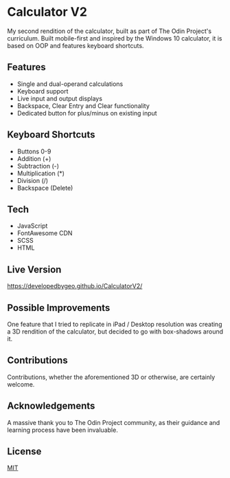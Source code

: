 # Calculator V2

My second rendition of the calculator, built as part of The Odin Project's curriculum. Built mobile-first and inspired by the Windows 10 calculator, it is based on OOP and features keyboard shortcuts.

## Features

- Single and dual-operand calculations
- Keyboard support
- Live input and output displays
- Backspace, Clear Entry and Clear functionality
- Dedicated button for plus/minus on existing input

## Keyboard Shortcuts

- Buttons 0-9
- Addition (+)
- Subtraction (-)
- Multiplication (\*)
- Division (/)
- Backspace (Delete)

## Tech

- JavaScript
- FontAwesome CDN
- SCSS
- HTML

## Live Version

<https://developedbygeo.github.io/CalculatorV2/>

## Possible Improvements

One feature that I tried to replicate in iPad / Desktop resolution was creating a 3D rendition of the calculator, but decided to go with box-shadows around it.

## Contributions

Contributions, whether the aforementioned 3D or otherwise, are certainly welcome.

## Acknowledgements

A massive thank you to The Odin Project community, as their guidance and learning process have been invaluable.

## License

[MIT](https://choosealicense.com/licenses/mit/)
